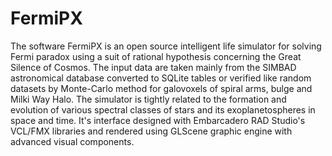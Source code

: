 # FermiPX
The software FermiPX is an open source intelligent life simulator for solving Fermi paradox using a suit of rational hypothesis concerning the Great Silence of Cosmos. The input data are taken mainly from the SIMBAD astronomical database converted to SQLite tables or verified like random datasets by Monte-Carlo method for galovoxels of spiral arms, bulge and Milki Way Halo. The simulator is tightly related to the formation and evolution of various spectral classes of stars and its exoplanetospheres in space and time. It's interface designed with Embarcadero RAD Studio's VCL/FMX libraries and rendered using GLScene graphic engine with advanced visual components.
